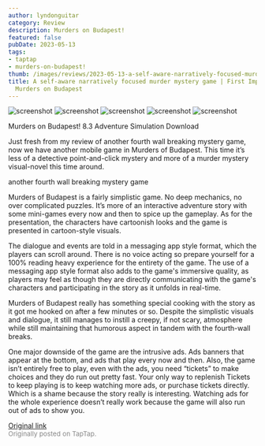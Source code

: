 ```yaml
---
author: lyndonguitar
category: Review
description: Murders on Budapest!
featured: false
pubDate: 2023-05-13
tags:
- taptap
- murders-on-budapest!
thumb: /images/reviews/2023-05-13-a-self-aware-narratively-focused-murder-mystery-game--first-impressions---murders-on-buda-0.avif
title: A self-aware narratively focused murder mystery game | First Impressions -
  Murders on Budapest
---
```


<div class="gallery">
  <img src="/images/reviews/2023-05-13-a-self-aware-narratively-focused-murder-mystery-game--first-impressions---murders-on-buda-0.avif" alt="screenshot" />
  <img src="/images/reviews/2023-05-13-a-self-aware-narratively-focused-murder-mystery-game--first-impressions---murders-on-buda-1.avif" alt="screenshot" />
  <img src="/images/reviews/2023-05-13-a-self-aware-narratively-focused-murder-mystery-game--first-impressions---murders-on-buda-2.avif" alt="screenshot" />
  <img src="/images/reviews/2023-05-13-a-self-aware-narratively-focused-murder-mystery-game--first-impressions---murders-on-buda-3.avif" alt="screenshot" />
  <img src="/images/reviews/2023-05-13-a-self-aware-narratively-focused-murder-mystery-game--first-impressions---murders-on-buda-4.avif" alt="screenshot" />
</div>

Murders on Budapest!
8.3
Adventure
Simulation
Download

Just fresh from my review of another fourth wall breaking mystery game, now we have another mobile game in Murders of Budapest. This time it’s less of a detective point-and-click mystery and more of a murder mystery visual-novel this time around.

another fourth wall breaking mystery game

Murders of Budapest is a fairly simplistic game. No deep mechanics, no over complicated puzzles. It’s more of an interactive adventure story with some mini-games every now and then to spice up the gameplay. As for the presentation, the characters have cartoonish looks and the game is presented in cartoon-style visuals.

The dialogue and events are told in a messaging app style format, which the players can scroll around. There is no voice acting so prepare yourself for a 100% reading heavy experience for the entirety of the game. The use of a messaging app style format also adds to the game's immersive quality, as players may feel as though they are directly communicating with the game's characters and participating in the story as it unfolds in real-time.

Murders of Budapest really has something special cooking with the story as it got me hooked on after a few minutes or so. Despite the simplistic visuals and dialogue, it still manages to instill a creepy, if not scary, atmosphere while still maintaining that humorous aspect in tandem with the fourth-wall breaks.

One major downside of the game are the intrusive ads. Ads banners that appear at the bottom, and ads that play every now and then. Also, the game isn’t entirely free to play, even with the ads, you need “tickets” to make choices and they do run out pretty fast. Your only way to replenish Tickets to keep playing is to keep watching more ads, or purchase tickets directly. Which is a shame because the story really is interesting. Watching ads for the whole experience doesn’t really work because the game will also run out of ads to show you.

[Original link](https://www.taptap.io/post/5421205)<br><span style="font-size: 0.95em; color: #888;">Originally posted on TapTap.</span>